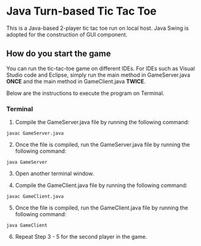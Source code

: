 # Java Turn-based Tic Tac Toe

This is a Java-based 2-player tic tac toe run on local host. Java Swing is adopted for the construction of GUI component.

## How do you start the game

You can run the tic-tac-toe game on different IDEs. For IDEs such as Visual Studio code and Eclipse, simply run the main method in GameServer.java **ONCE** and the main method in GameClient.java **TWICE**.

Below are the instructions to execute the program on Terminal.

### Terminal
1. Compile the GameServer.java file by running the following command:
```
javac GameServer.java
```

2. Once the file is compiled, run the GameServer.java file by running the following command:
```
java GameServer
```

3. Open another terminal window.

4. Compile the GameClient.java file by running the following command:
```
javac GameClient.java

```
5. Once the file is compiled, run the GameClient.java file by running the following command:
```
java GameClient
```

6. Repeat Step 3 - 5 for the second player in the game.
